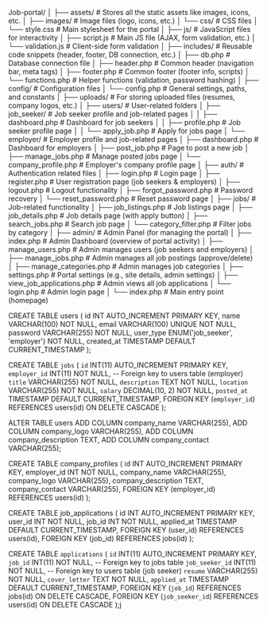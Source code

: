 Job-portal/
│
├── assets/              # Stores all the static assets like images, icons, etc.
│   ├── images/          # Image files (logo, icons, etc.)
│   └── css/             # CSS files
│       └── style.css    # Main stylesheet for the portal
│
├── js/                  # JavaScript files for interactivity
│   ├── script.js        # Main JS file (AJAX, form validation, etc.)
│   └── validation.js    # Client-side form validation
│
├── includes/            # Reusable code snippets (header, footer, DB connection, etc.)
│   ├── db.php           # Database connection file
│   ├── header.php       # Common header (navigation bar, meta tags)
│   ├── footer.php       # Common footer (footer info, scripts)
│   └── functions.php    # Helper functions (validation, password hashing)
│
├── config/              # Configuration files
│   └── config.php       # General settings, paths, and constants
│
├── uploads/             # For storing uploaded files (resumes, company logos, etc.)
│
├── users/               # User-related folders
│   ├── job_seeker/      # Job seeker profile and job-related pages
│   │   ├── dashboard.php    # Dashboard for job seekers
│   │   ├── profile.php      # Job seeker profile page
│   │   └── apply_job.php    # Apply for jobs page
│   └── employer/         # Employer profile and job-related pages
│       ├── dashboard.php    # Dashboard for employers
│       ├── post_job.php     # Page to post a new job
│       ├── manage_jobs.php  # Manage posted jobs page
│       └── company_profile.php # Employer's company profile page
│
├── auth/                 # Authentication related files
│   ├── login.php         # Login page
│   ├── register.php      # User registration page (job seekers & employers)
│   ├── logout.php        # Logout functionality
│   ├── forgot_password.php # Password recovery
│   └── reset_password.php  # Reset password page
│
├── jobs/                 # Job-related functionality
│   ├── job_listings.php  # Job listings page
│   ├── job_details.php   # Job details page (with apply button)
│   ├── search_jobs.php   # Search job page
│   └── category_filter.php # Filter jobs by category
│
├── admin/                # Admin Panel (for managing the portal)
│   ├── index.php         # Admin Dashboard (overview of portal activity)
│   ├── manage_users.php  # Admin manages users (job seekers and employers)
│   ├── manage_jobs.php   # Admin manages all job postings (approve/delete)
│   ├── manage_categories.php  # Admin manages job categories
│   ├── settings.php      # Portal settings (e.g., site details, admin settings)
│   ├── view_job_applications.php  # Admin views all job applications
│   └── login.php         # Admin login page
│
└── index.php             # Main entry point (homepage)



CREATE TABLE users (
    id INT AUTO_INCREMENT PRIMARY KEY,
    name VARCHAR(100) NOT NULL,
    email VARCHAR(100) UNIQUE NOT NULL,
    password VARCHAR(255) NOT NULL,
    user_type ENUM('job_seeker', 'employer') NOT NULL,
    created_at TIMESTAMP DEFAULT CURRENT_TIMESTAMP
);


CREATE TABLE `jobs` (
    `id` INT(11) AUTO_INCREMENT PRIMARY KEY,
    `employer_id` INT(11) NOT NULL,  -- Foreign key to users table (employer)
    `title` VARCHAR(255) NOT NULL,
    `description` TEXT NOT NULL,
    `location` VARCHAR(255) NOT NULL,
    `salary` DECIMAL(10, 2) NOT NULL,
    `posted_at` TIMESTAMP DEFAULT CURRENT_TIMESTAMP,
    FOREIGN KEY (`employer_id`) REFERENCES users(id) ON DELETE CASCADE
);

ALTER TABLE users
ADD COLUMN company_name VARCHAR(255),
ADD COLUMN company_logo VARCHAR(255),
ADD COLUMN company_description TEXT,
ADD COLUMN company_contact VARCHAR(255);

CREATE TABLE company_profiles (
    id INT AUTO_INCREMENT PRIMARY KEY,
    employer_id INT NOT NULL,
    company_name VARCHAR(255),
    company_logo VARCHAR(255),
    company_description TEXT,
    company_contact VARCHAR(255),
    FOREIGN KEY (employer_id) REFERENCES users(id)
);

CREATE TABLE job_applications (
    id INT AUTO_INCREMENT PRIMARY KEY,
    user_id INT NOT NULL,
    job_id INT NOT NULL,
    applied_at TIMESTAMP DEFAULT CURRENT_TIMESTAMP,
    FOREIGN KEY (user_id) REFERENCES users(id),
    FOREIGN KEY (job_id) REFERENCES jobs(id)
);

CREATE TABLE `applications` (
    `id` INT(11) AUTO_INCREMENT PRIMARY KEY,
    `job_id` INT(11) NOT NULL,  -- Foreign key to jobs table
    `job_seeker_id` INT(11) NOT NULL,  -- Foreign key to users table (job seeker)
    `resume` VARCHAR(255) NOT NULL,
    `cover_letter` TEXT NOT NULL,
    `applied_at` TIMESTAMP DEFAULT CURRENT_TIMESTAMP,
    FOREIGN KEY (`job_id`) REFERENCES jobs(id) ON DELETE CASCADE,
    FOREIGN KEY (`job_seeker_id`) REFERENCES users(id) ON DELETE CASCADE
);j